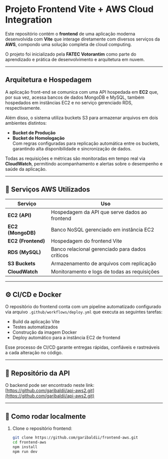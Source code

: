 #  Projeto Frontend Vite + AWS Cloud Integration

Este repositório contém o **frontend** de uma aplicação moderna desenvolvida com **Vite** que interage diretamente com diversos serviços da **AWS**, compondo uma solução completa de cloud computing.  

O projeto foi inicializado pela **FATEC Votorantim** como parte do aprendizado e prática de desenvolvimento e arquitetura em nuvem.

---

##  Arquitetura e Hospedagem

A aplicação front-end se comunica com uma API hospedada em **EC2** que, por sua vez, acessa bancos de dados MongoDB e MySQL, também hospedados em instâncias EC2 e no serviço gerenciado RDS, respectivamente.  

Além disso, o sistema utiliza buckets S3 para armazenar arquivos em dois ambientes distintos:

- **Bucket de Produção**
- **Bucket de Homologação**  
  Com regras configuradas para replicação automática entre os buckets, garantindo alta disponibilidade e sincronização de dados.

Todas as requisições e métricas são monitoradas em tempo real via **CloudWatch**, permitindo acompanhamento e alertas sobre o desempenho e saúde da aplicação.

---

## 🔧 Serviços AWS Utilizados

| Serviço              | Uso                                           |
|----------------------|-----------------------------------------------|
| **EC2 (API)**        | Hospedagem da API que serve dados ao frontend |
| **EC2 (MongoDB)**    | Banco NoSQL gerenciado em instância EC2       |
| **EC2 (Frontend)**   | Hospedagem do frontend Vite                     |
| **RDS (MySQL)**      | Banco relacional gerenciado para dados críticos|
| **S3 Buckets**       | Armazenamento de arquivos com replicação       |
| **CloudWatch**       | Monitoramento e logs de todas as requisições   |

---

## ⚙️ CI/CD e Docker

O repositório do frontend conta com um pipeline automatizado configurado via arquivo `.github/workflows/deploy.yml` que executa as seguintes tarefas:

- Build da aplicação Vite
- Testes automatizados
- Construção da imagem Docker
- Deploy automático para a instância EC2 de frontend

Esse processo de CI/CD garante entregas rápidas, confiáveis e rastreáveis a cada alteração no código.

---

## 🔗 Repositório da API

O backend pode ser encontrado neste link:  
[https://github.com/garibaldii/api-aws2.git](https://github.com/garibaldii/api-aws2.git)

---

## 🚀 Como rodar localmente

1. Clone o repositório frontend:

   ```bash
   git clone https://github.com/garibaldii/frontend-aws.git
   cd frontend-aws
   npm install
   npm run dev
   
